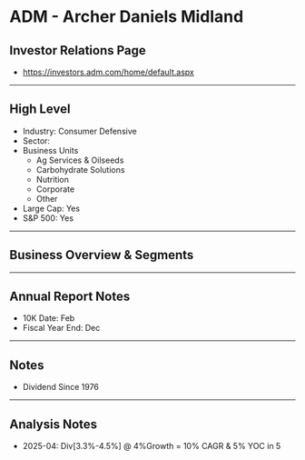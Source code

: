 # ADM - Archer Daniels Midland

## Investor Relations Page
- https://investors.adm.com/home/default.aspx

---

## High Level 

- Industry: Consumer Defensive
- Sector: 
- Business Units
  - Ag Services & Oilseeds
  - Carbohydrate Solutions
  - Nutrition
  - Corporate
  - Other
- Large Cap: Yes
- S&P 500: Yes

---

## Business Overview & Segments 

---

## Annual Report Notes
- 10K Date:  Feb
- Fiscal Year End: Dec


---

## Notes
- Dividend Since 1976

---

## Analysis Notes
- 2025-04: Div[3.3%-4.5%] @ 4%Growth = 10% CAGR & 5% YOC in 5
